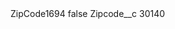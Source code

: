 <?xml version="1.0" encoding="UTF-8"?>
<CustomMetadata xmlns="http://soap.sforce.com/2006/04/metadata" xmlns:xsi="http://www.w3.org/2001/XMLSchema-instance" xmlns:xsd="http://www.w3.org/2001/XMLSchema">
    <label>ZipCode1694</label>
    <protected>false</protected>
    <values>
        <field>Zipcode__c</field>
        <value xsi:type="xsd:string">30140</value>
    </values>
</CustomMetadata>
